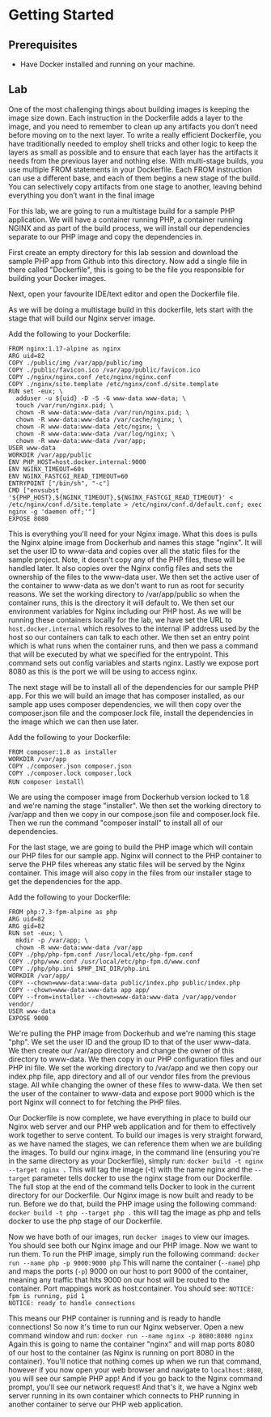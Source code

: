 # Getting Started

## Prerequisites
- Have Docker installed and running on your machine.

## Lab

One of the most challenging things about building images is keeping the image size down. Each instruction in the 
Dockerfile adds a layer to the image, and you need to remember to clean up any artifacts you don’t need before moving on
to the next layer. To write a really efficient Dockerfile, you have traditionally needed to employ shell tricks and 
other logic to keep the layers as small as possible and to ensure that each layer has the artifacts it needs from the
previous layer and nothing else. With multi-stage builds, you use multiple FROM statements in your Dockerfile. Each FROM
instruction can use a different base, and each of them begins a new stage of the build. You can selectively copy 
artifacts from one stage to another, leaving behind everything you don’t want in the final image

For this lab, we are going to run a multistage build for a sample PHP application. We will have a container running PHP,
a container running NGINX and as part of the build process, we will install our dependencies separate to our PHP image
and copy the dependencies in.

First create an empty directory for this lab session and download the sample PHP app from Github into this directory.
Now add a single file in there called "Dockerfile", this is going to be the file you responsible for building your 
Docker images.

Next, open your favourite IDE/text editor and open the Dockerfile file.

As we will be doing a multistage build in this dockerfile, lets start with the stage that will build our Nginx server
image.

Add the following to your Dockerfile:

`FROM nginx:1.17-alpine as nginx`\
`ARG uid=82`\
`COPY ./public/img /var/app/public/img`\
`COPY ./public/favicon.ico /var/app/public/favicon.ico`\
`COPY ./nginx/nginx.conf /etc/nginx/nginx.conf`\
`COPY ./nginx/site.template /etc/nginx/conf.d/site.template`\
`RUN set -eux; \`\
`  adduser -u ${uid} -D -S -G www-data www-data; \`\
`  touch /var/run/nginx.pid; \`\
`  chown -R www-data:www-data /var/run/nginx.pid; \`\
`  chown -R www-data:www-data /var/cache/nginx; \`\
`  chown -R www-data:www-data /etc/nginx; \`\
`  chown -R www-data:www-data /var/log/nginx; \`\
`  chown -R www-data:www-data /var/app;`\
`USER www-data`\
`WORKDIR /var/app/public`\
`ENV PHP_HOST=host.docker.internal:9000`\
`ENV NGINX_TIMEOUT=60s`\
`ENV NGINX_FASTCGI_READ_TIMEOUT=60`\
`ENTRYPOINT ["/bin/sh", "-c"]`\
`CMD ["envsubst '${PHP_HOST},${NGINX_TIMEOUT},${NGINX_FASTCGI_READ_TIMEOUT}' < /etc/nginx/conf.d/site.template > /etc/nginx/conf.d/default.conf; exec nginx -g 'daemon off;'"]`\
`EXPOSE 8080`

This is everything you'll need for your Nginx image. What this does is pulls the Nginx alpine image from Dockerhub
and names this stage "nginx". It will set the user ID to www-data and copies over all the static files for the sample
project. Note, it doesn't copy any of the PHP files, these will be handled later. It also copies over the Nginx config
files and sets the ownership of the files to the www-data user. We then set the active user of the container to www-data
as we don't want to run as root for security reasons. We set the working directory to /var/app/public so when the
container runs, this is the directory it will default to. We then set our environment variables for Nginx including our
PHP host. As we will be running these containers locally for the lab, we have set the URL to `host.docker.internal`
which resolves to the internal IP address used by the host so our containers can talk to each other. We then set an
entry point which is what runs when the container runs, and then we pass a command that will be executed by what
we specified for the entrypoint. This command sets out config variables and starts nginx. Lastly we expose port 8080
as this is the port we will be using to access nginx.

The next stage will be to install all of the dependencies for our sample PHP app. For this we will build an image that
has composer installed, as our sample app uses composer dependencies, we will then copy over the composer.json file and
the composer.lock file, install the dependencies in the image which we can then use later.

Add the following to your Dockerfile:

`FROM composer:1.8 as installer`\
`WORKDIR /var/app`\
`COPY ./composer.json composer.json`\
`COPY ./composer.lock composer.lock`\
`RUN composer install`\

We are using the composer image from Dockerhub version locked to 1.8 and we're naming the stage "installer". We then set
the working directory to /var/app and then we copy in our compose.json file and composer.lock file. Then we run the
command "composer install" to install all of our dependencies.

For the last stage, we are going to build the PHP image which will contain our PHP files for our sample app. Nginx will 
connect to the PHP container to serve the PHP files whereas any static files will be served by the Nginx container. This
image will also copy in the files from our installer stage to get the dependencies for the app.

Add the following to your Dockerfile:

`FROM php:7.3-fpm-alpine as php`\
`ARG uid=82`\
`ARG gid=82`\
`RUN set -eux; \`\
`  mkdir -p /var/app; \`\
`  chown -R www-data:www-data /var/app`\
`COPY ./php/php-fpm.conf /usr/local/etc/php-fpm.conf`\
`COPY ./php/www.conf /usr/local/etc/php-fpm.d/www.conf`\
`COPY ./php/php.ini $PHP_INI_DIR/php.ini`\
`WORKDIR /var/app/`\
`COPY --chown=www-data:www-data public/index.php public/index.php`\
`COPY --chown=www-data:www-data app app/`\
`COPY --from=installer --chown=www-data:www-data /var/app/vendor vendor/`\
`USER www-data`\
`EXPOSE 9000`

We're pulling the PHP image from Dockerhub and we're naming this stage "php". We set the user ID and the group ID to
that of the user www-data. We then create our /var/app directory and change the owner of this directory to www-data. We
then copy in our PHP configuration files and our PHP ini file. We set the working directory to /var/app and we then copy
our index.php file, app directory and all of our vendor files from the previous stage. All while changing the owner of
these files to www-data. We then set the user of the container to www-data and expose port 9000 which is the port Nginx
will connect to for fetching the PHP files.

Our Dockerfile is now complete, we have everything in place to build our Nginx web server and our PHP web application
and for them to effectively work together to serve content. To build our images is very straight forward, as we have 
named the stages, we can reference them when we are building the images. To build our nginx image, in the command line
(ensuring you're in the same directory as your Dockerfile), simply run:
`docker build -t nginx --target nginx .`
This will tag the image (-t) with the name nginx and the `--target` parameter tells docker to use the nginx stage from
our Dockerfile. The full stop at the end of the command tells Docker to look in the current directory for our Dockerfile.
Our Nginx image is now built and ready to be run. Before we do that, build the PHP image using the following command:
`docker build -t php --target php .` this will tag the image as php and tells docker to use the php stage of our
Dockerfile.

Now we have both of our images, run `docker images` to view our images. You should see both our Nginx image and our PHP
image. Now we want to run them. To run the PHP image, simply run the following command:
`docker run --name php -p 9000:9000 php`
This will name the container (`--name`) php and maps the ports (`-p`) 9000 on our host to port 9000 of the container, 
meaning any traffic that hits 9000 on our host will be routed to the container. Port mappings work as host:container. 
You should see:
`NOTICE: fpm is running, pid 1`\
`NOTICE: ready to handle connections`

This means our PHP container is running and is ready to handle connections! So now it's time to run our Nginx webserver.
Open a new command window and run:
`docker run --name nginx -p 8080:8080 nginx`
Again this is going to name the container "nginx" and will map ports 8080 of our host to the container (as Nginx is
running on port 8080 in the container). You'll notice that nothing comes up when we run that command, however if you now
open your web browser and navigate to `localhost:8080`, you will see our sample PHP app! And if you go back to the Nginx
command prompt, you'll see our network request! And that's it, we have a Nginx web server running in its own container
which connects to PHP running in another container to serve our PHP web application.













